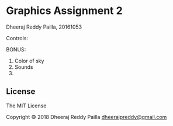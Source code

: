 Graphics Assignment 2
=========================
Dheeraj Reddy Pailla, 20161053

Controls:


BONUS:
1. Color of sky
2. Sounds
3. 
License
-------
The MIT License

Copyright &copy; 2018 Dheeraj Reddy Pailla <dheerajpreddy@gmail.com>
